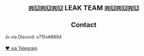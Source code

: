 <h2 align="center">🇷🇺🇷🇺🇷🇺 LEAK TEAM 🇷🇺🇷🇺🇷🇺</h2>

<h2 align="center">Contact</h2>
  <p>👍 via Discord: x715x#8894</p>
  <a href="https://t.me/JetSRT">❤ via Telegram</a>  
<p align="center">
